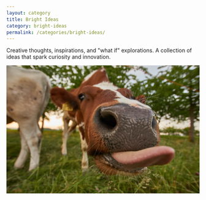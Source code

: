 ```yaml
---
layout: category
title: Bright Ideas
category: bright-ideas
permalink: /categories/bright-ideas/
---
```


Creative thoughts, inspirations, and "what if" explorations. A collection of ideas that spark curiosity and innovation.

![A cow sticking out her tongue](/assets/images/jekyll_test_image_8.jpg)
